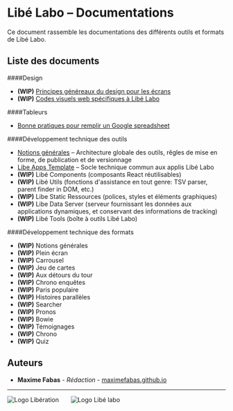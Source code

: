 # Libé Labo – Documentations

Ce document rassemble les documentations des différents outils et formats de Libé Labo.

## Liste des documents

####Design

- **(WIP)** [Principes généreaux du design pour les écrans](https://github.com/libe-max/Docs/blob/master/design-for-screens.md)
- **(WIP)** [Codes visuels web spécifiques à Libé Labo](https://github.com/libe-max/Docs/blob/master/libe-labo-style-guide.md)

####Tableurs

- [Bonne pratiques pour remplir un Google spreadsheet](https://github.com/libe-max/Docs/blob/master/spreadsheets.md)

####Développement technique des outils

- [Notions générales](https://github.com/libe-max/Docs/blob/master/technical-guidelines-overview.md) – Architecture globale des outils, rêgles de mise en forme, de publication et de versionnage
- [Libe Apps Template](https://github.com/libe-max/libe-apps-template/blob/master/README.md) – Socle technique commun aux applis Libé Labo
- **(WIP)** Libé Components (composants React réutilisables)
- **(WIP)** Libé Utils (fonctions d'assistance en tout genre: TSV parser, parent finder in DOM, etc.)
- **(WIP)** Libe Static Ressources (polices, styles et éléments graphiques)
- **(WIP)** Libe Data Server (serveur fournissant les données aux applications dynamiques, et conservant des informations de tracking)
- **(WIP)** Libé Tools (boîte à outils Libé Labo)

####Développement technique des formats

- **(WIP)** Notions générales
- **(WIP)** Plein écran
- **(WIP)** Carrousel
- **(WIP)** Jeu de cartes
- **(WIP)** Aux détours du tour
- **(WIP)** Chrono enquêtes
- **(WIP)** Paris populaire
- **(WIP)** Histoires parallèles
- **(WIP)** Searcher
- **(WIP)** Pronos
- **(WIP)** Bowie
- **(WIP)** Témoignages
- **(WIP)** Chrono
- **(WIP)** Quiz

## Auteurs

- **Maxime Fabas** - _Rédaction_ - [maximefabas.github.io](https://maximefabas.github.io)

___
![Logo Libération](https://www.liberation.fr/apps/static/assets/liberation-logo_raster_64.png)       ![Logo Libé labo](https://www.liberation.fr/apps/static/assets/libe-labo-logo_raster_64.png)
